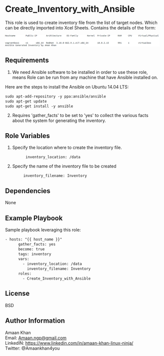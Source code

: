 Create_Inventory_with_Ansible
=========

This role is used to create inventory file from the list of target nodes. Which can be directly imported into Xcel Sheets. Contains the details of the form:

![alt text](https://github.com/akhan4u/Create_Inventory_with_Ansible/blob/master/AnsibleInventory.png)


Requirements
------------

1. We need Ansible software to be installed in order to use these role, means Role can be run from any machine that have Ansible installed on.

Here are the steps to install the Ansible on Ubuntu 14.04 LTS:

	sudo apt-add-repository -y ppa:ansible/ansible  
	sudo apt-get update  
	sudo apt-get install -y ansible


2. Requires 'gather_facts' to be set to 'yes' to collect the various facts about the system for generating the inventory.

Role Variables
--------------

1. Specify the location where to create the inventory file.
	      
	         inventory_location: /data

2. Specify the name of the inventory file to be created

	        inventory_filename: Inventory
Dependencies
------------

None

Example Playbook
----------------

Sample playbook leveraging this role:

  	- hosts: "{{ host_name }}"
    	  gather_facts: yes
      	  become: true
    	  tags: inventory
    	  vars:
      	    - inventory_location: /data
              inventory_filename: Inventory
    	  roles:
      	    - Create_Inventory_with_Ansible


License
-------

BSD

Author Information
------------------

Amaan Khan  
Email: Amaan.ngp@gmail.com  
LinkedIN: https://www.linkedin.com/in/amaan-khan-linux-ninja/  
Twitter: @Amaankhan4you  
